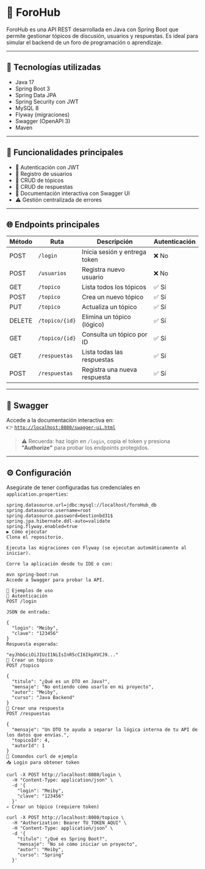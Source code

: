 # 🧠 ForoHub

ForoHub es una API REST desarrollada en Java con Spring Boot que permite gestionar tópicos de discusión, usuarios y respuestas. Es ideal para simular el backend de un foro de programación o aprendizaje.

---

## 🚀 Tecnologías utilizadas

- Java 17
- Spring Boot 3
- Spring Data JPA
- Spring Security con JWT
- MySQL 8
- Flyway (migraciones)
- Swagger (OpenAPI 3)
- Maven

---

## 🔧 Funcionalidades principales

- 🔐 Autenticación con JWT
- 🧑 Registro de usuarios
- 📝 CRUD de tópicos
- 💬 CRUD de respuestas
- 📄 Documentación interactiva con Swagger UI
- ⚠️ Gestión centralizada de errores

---

## 🌐 Endpoints principales

| Método | Ruta              | Descripción                    | Autenticación |
|--------|-------------------|--------------------------------|---------------|
| POST   | `/login`          | Inicia sesión y entrega token  | ❌ No         |
| POST   | `/usuarios`       | Registra nuevo usuario         | ❌ No         |
| GET    | `/topico`         | Lista todos los tópicos        | ✅ Sí         |
| POST   | `/topico`         | Crea un nuevo tópico           | ✅ Sí         |
| PUT    | `/topico`         | Actualiza un tópico            | ✅ Sí         |
| DELETE | `/topico/{id}`    | Elimina un tópico (lógico)     | ✅ Sí         |
| GET    | `/topico/{id}`    | Consulta un tópico por ID      | ✅ Sí         |
| GET    | `/respuestas`     | Lista todas las respuestas     | ✅ Sí         |
| POST   | `/respuestas`     | Registra una nueva respuesta   | ✅ Sí         |

---

## 📄 Swagger

Accede a la documentación interactiva en:  
👉 [`http://localhost:8080/swagger-ui.html`](http://localhost:8080/swagger-ui.html)

> ⚠️ Recuerda: haz login en `/login`, copia el token y presiona **"Authorize"** para probar los endpoints protegidos.

---

## ⚙️ Configuración

Asegúrate de tener configuradas tus credenciales en `application.properties`:

```properties
spring.datasource.url=jdbc:mysql://localhost/foroHub_db
spring.datasource.username=root
spring.datasource.password=Gestionbd31$
spring.jpa.hibernate.ddl-auto=validate
spring.flyway.enabled=true
▶️ Cómo ejecutar
Clona el repositorio.

Ejecuta las migraciones con Flyway (se ejecutan automáticamente al iniciar).

Corre la aplicación desde tu IDE o con:

mvn spring-boot:run
Accede a Swagger para probar la API.

🧪 Ejemplos de uso
🔐 Autenticación
POST /login

JSON de entrada:

{
  "login": "Meiby",
  "clave": "123456"
}
Respuesta esperada:

"eyJhbGciOiJIUzI1NiIsInR5cCI6IkpXVCJ9..."
📝 Crear un tópico
POST /topico

{
  "titulo": "¿Qué es un DTO en Java?",
  "mensaje": "No entiendo cómo usarlo en mi proyecto",
  "autor": "Meiby",
  "curso": "Java Backend"
}
💬 Crear una respuesta
POST /respuestas

{
  "mensaje": "Un DTO te ayuda a separar la lógica interna de tu API de los datos que envías.",
  "topicoId": 4,
  "autorId": 1
}
🧪 Comandos curl de ejemplo
📥 Login para obtener token

curl -X POST http://localhost:8080/login \
  -H "Content-Type: application/json" \
  -d '{
    "login": "Meiby",
    "clave": "123456"
  }'
✍ Crear un tópico (requiere token)

curl -X POST http://localhost:8080/topico \
  -H "Authorization: Bearer TU_TOKEN_AQUI" \
  -H "Content-Type: application/json" \
  -d '{
    "titulo": "¿Qué es Spring Boot?",
    "mensaje": "No sé cómo iniciar un proyecto",
    "autor": "Meiby",
    "curso": "Spring"
  }'